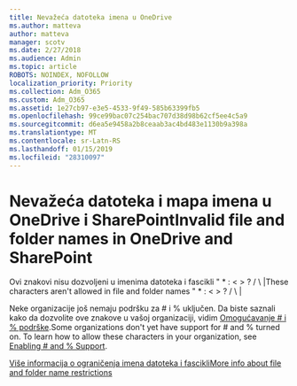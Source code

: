 ```yaml
---
title: Nevažeća datoteka imena u OneDrive
ms.author: matteva
author: matteva
manager: scotv
ms.date: 2/27/2018
ms.audience: Admin
ms.topic: article
ROBOTS: NOINDEX, NOFOLLOW
localization_priority: Priority
ms.collection: Adm_O365
ms.custom: Adm_O365
ms.assetid: 1e27cb97-e3e5-4533-9f49-585b63399fb5
ms.openlocfilehash: 99ce99bac07c254bac707d38d98b62cf5ee4c5a9
ms.sourcegitcommit: d6ea5e9458a2b8ceaab3ac4bd483e1130b9a398a
ms.translationtype: MT
ms.contentlocale: sr-Latn-RS
ms.lasthandoff: 01/15/2019
ms.locfileid: "28310097"
---
```

# <a name="invalid-file-and-folder-names-in-onedrive-and-sharepoint"></a><span data-ttu-id="36d40-102">Nevažeća datoteka i mapa imena u OneDrive i SharePoint</span><span class="sxs-lookup"><span data-stu-id="36d40-102">Invalid file and folder names in OneDrive and SharePoint</span></span>

<span data-ttu-id="36d40-p101">Ovi znakovi nisu dozvoljeni u imenima datoteka i fascikli " \* : \< \> ? / \ |</span><span class="sxs-lookup"><span data-stu-id="36d40-p101">These characters aren't allowed in file and folder names " \* : \< \> ? / \ |</span></span> 
  
<span data-ttu-id="36d40-p102">Neke organizacije još nemaju podršku za # i % uključen. Da biste saznali kako da dozvolite ove znakove u vašoj organizaciji, vidim [Omogućavanje # i % podrške](https://go.microsoft.com/fwlink/?linkid=862611).</span><span class="sxs-lookup"><span data-stu-id="36d40-p102">Some organizations don't yet have support for # and % turned on. To learn how to allow these characters in your organization, see [Enabling # and % Support](https://go.microsoft.com/fwlink/?linkid=862611).</span></span> 
  
[<span data-ttu-id="36d40-107">Više informacija o ograničenja imena datoteka i fascikli</span><span class="sxs-lookup"><span data-stu-id="36d40-107">More info about file and folder name restrictions</span></span>](https://go.microsoft.com/fwlink/?linkid=866430)
  

